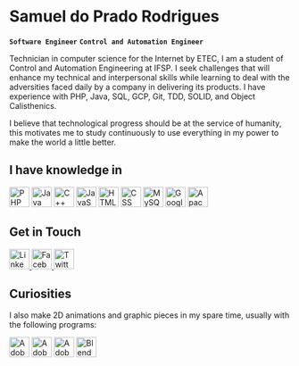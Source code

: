 # Samuel do Prado Rodrigues

**`Software Engineer`** **`Control and Automation Engineer`**

Technician in computer science for the Internet by ETEC, I am a student of Control and Automation Engineering at IFSP. I seek challenges that will enhance my technical and interpersonal skills while learning to deal with the adversities faced daily by a company in delivering its products. I have experience with PHP, Java, SQL, GCP, Git, TDD, SOLID, and Object Calisthenics.

I believe that technological progress should be at the service of humanity, this motivates me to study continuously to use everything in my power to make the world a little better.

## I have knowledge in

<div>
  <img width="36px" src="https://cdn.jsdelivr.net/gh/devicons/devicon/icons/php/php-plain.svg" title="PHP">
  <img width="36px" src="https://cdn.jsdelivr.net/gh/devicons/devicon/icons/java/java-original.svg" title="Java">
  <img width="36px" src="https://cdn.jsdelivr.net/gh/devicons/devicon/icons/cplusplus/cplusplus-original.svg" title="C++">
  <img width="36px" src="https://cdn.jsdelivr.net/gh/devicons/devicon/icons/javascript/javascript-original.svg" title="JavaScript">
  <img width="36px" src="https://cdn.jsdelivr.net/gh/devicons/devicon/icons/html5/html5-original.svg" title="HTML">
  <img width="36px" src="https://cdn.jsdelivr.net/gh/devicons/devicon/icons/css3/css3-original.svg" title="CSS">
  <img width="36px" src="https://cdn.jsdelivr.net/gh/devicons/devicon/icons/mysql/mysql-original.svg" title="MySQL">
  <img width="36px" src="https://cdn.jsdelivr.net/gh/devicons/devicon/icons/googlecloud/googlecloud-original.svg" title="Google Cloud Platform">
  <img width="36px" src="https://cdn.jsdelivr.net/gh/devicons/devicon/icons/apache/apache-original.svg" title="Apache">
</div>

## Get in Touch

<div>
  <a href="https://www.linkedin.com/in/samuel-do-prado/">
    <img width="36px" src="https://cdn.jsdelivr.net/gh/devicons/devicon/icons/linkedin/linkedin-original.svg" title="LinkedIn">
  </a>
  <a href="https://www.facebook.com/samuel.do.prado.rodrigues/">
    <img width="36px" src="https://cdn.jsdelivr.net/gh/devicons/devicon/icons/facebook/facebook-original.svg" title="Facebook">
  </a>
  <a href="https://twitter.com/samuel_do_prado">
    <img width="36px" src="https://cdn.jsdelivr.net/gh/devicons/devicon/icons/twitter/twitter-original.svg" title="Twitter">
  </a>
</div>

## Curiosities

I also make 2D animations and graphic pieces in my spare time, usually with the following programs:

<div>
  <img width="36px" src="https://cdn.jsdelivr.net/gh/devicons/devicon/icons/photoshop/photoshop-plain.svg" title="Adobe Photoshop">
  <img width="36px" src="https://cdn.jsdelivr.net/gh/devicons/devicon/icons/aftereffects/aftereffects-original.svg" title="Adobe After Effects">  
  <img width="36px" src="https://cdn.jsdelivr.net/gh/devicons/devicon/icons/premierepro/premierepro-original.svg" title="Adobe Premiere Pro">
  <img width="36px" src="https://cdn.jsdelivr.net/gh/devicons/devicon/icons/blender/blender-original.svg" title="Blender">
</div>
